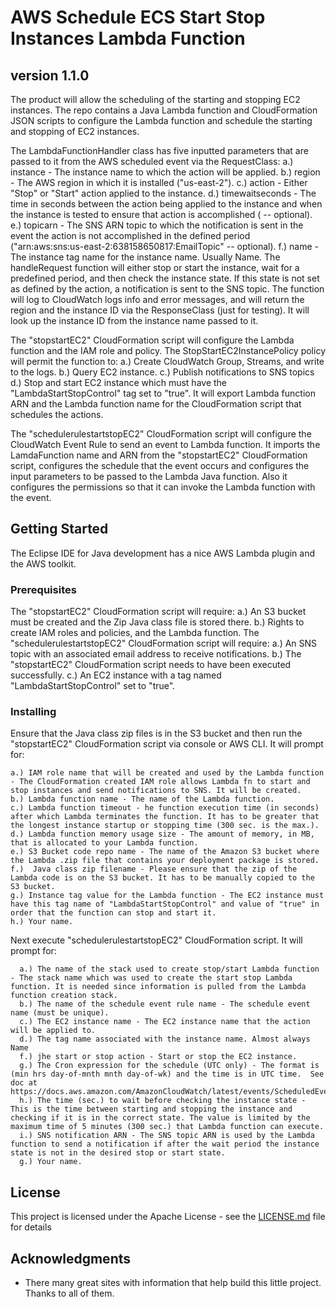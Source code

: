 # AWS Schedule ECS Start Stop Instances Lambda Function

## version 1.1.0

The product will allow the scheduling of the starting and stopping EC2 instances. The repo contains a Java Lambda function and CloudFormation JSON scripts to configure the Lambda function and schedule the starting and stopping of EC2 instances.

The LambdaFunctionHandler class has five inputted parameters that are passed to it from the AWS scheduled event via the RequestClass:
    a.) instance - The instance name to which the action will be applied.
    b.) region - The AWS region in which it is installed ("us-east-2").
    c.) action - Either "Stop" or "Start" action applied to the instance.
    d.) timewaitseconds - The time in seconds between the action being applied to the instance and when the instance is tested to ensure that action is accomplished ( -- optional).
    e.) topicarn - The SNS ARN topic to which the notification is sent in the event the action is not accomplished in the defined period ("arn:aws:sns:us-east-2:638158650817:EmailTopic" -- optional).
    f.) name - The instance tag name for the instance name. Usually Name.
The handleRequest function will either stop or start the instance, wait for a predefined period, and then check the instance state. If this state is not set as defined by the action, a notification is sent to the SNS topic. The function will log to CloudWatch logs info and error messages, and will return the region and the instance ID via the ResponseClass (just for testing). It will look up the instance ID from the instance name passed to it.

The "stopstartEC2" CloudFormation script will configure the Lambda function and the IAM role and policy. The StopStartEC2InstancePolicy policy will permit the function to:
    a.) Create CloudWatch Group, Streams, and write to the logs.
    b.) Query EC2 instance.
    c.) Publish notifications to SNS topics
    d.) Stop and start EC2 instance which must have the "LambdaStartStopControl" tag set to "true".
It will export Lambda function ARN and the Lambda function name for the CloudFormation script that schedules the actions.

The "schedulerulestartstopEC2" CloudFormation script will configure the CloudWatch Event Rule to send an event to Lambda function. It imports the LamdaFunction name and ARN from the "stopstartEC2" CloudFormation script, configures the schedule that the event occurs and configures the input parameters to be passed to the Lambda Java function. Also it configures the permissions so that it can invoke the Lambda function with the event.

## Getting Started

The Eclipse IDE for Java development has a nice AWS Lambda plugin and the AWS toolkit.  

### Prerequisites

The "stopstartEC2" CloudFormation script will require:
    a.) An S3 bucket must be created and the Zip Java class file is stored there. 
    b.) Rights to create IAM roles and policies, and the Lambda function.
The "schedulerulestartstopEC2" CloudFormation script will require:
    a.) An SNS topic with an associated email address to receive notifications.
    b.) The "stopstartEC2" CloudFormation script needs to have been executed successfully.
    c.) An EC2 instance with a tag named "LambdaStartStopControl" set to "true".

### Installing

Ensure that the Java class zip files is in the S3 bucket and then run the "stopstartEC2" CloudFormation script via console or AWS CLI. It will prompt for:

    a.) IAM role name that will be created and used by the Lambda function - The CloudFormation created IAM role allows Lambda fn to start and stop instances and send notifications to SNS. It will be created.
    b.) Lambda function name - The name of the Lambda function.
    c.) Lambda function timeout - he function execution time (in seconds) after which Lambda terminates the function. It has to be greater that the longest instance startup or stopping time (300 sec. is the max.).
    d.) Lambda function memory usage size - The amount of memory, in MB, that is allocated to your Lambda function.
    e.) S3 Bucket code repo name - The name of the Amazon S3 bucket where the Lambda .zip file that contains your deployment package is stored.
    f.)  Java class zip filename - Please ensure that the zip of the Lambda code is on the S3 bucket. It has to be manually copied to the S3 bucket.
    g.) Instance tag value for the Lambda function - The EC2 instance must have this tag name of "LambdaStartStopControl" and value of "true" in order that the function can stop and start it.
    h.) Your name.
    
   
Next execute  "schedulerulestartstopEC2" CloudFormation script. It will prompt for:

      a.) The name of the stack used to create stop/start Lambda function - The stack name which was used to create the start stop Lambda function. It is needed since information is pulled from the Lambda function creation stack.
      b.) The name of the schedule event rule name - The schedule event name (must be unique).
      c.) The EC2 instance name - The EC2 instance name that the action will be applied to.
      d.) The tag name associated with the instance name. Almost always Name
      f.) jhe start or stop action - Start or stop the EC2 instance.
      g.) The Cron expression for the schedule (UTC only) - The format is (min hrs day-of-mnth mnth day-of-wk) and the time is in UTC time.  See doc at https://docs.aws.amazon.com/AmazonCloudWatch/latest/events/ScheduledEvents.html.
      h.) The time (sec.) to wait before checking the instance state - This is the time between starting and stopping the instance and checking if it is in the correct state. The value is limited by the maximum time of 5 minutes (300 sec.) that Lambda function can execute. 
      i.) SNS notification ARN - The SNS topic ARN is used by the Lambda function to send a notification if after the wait period the instance state is not in the desired stop or start state.
      g.) Your name.

## License

This project is licensed under the Apache License - see the [LICENSE.md](LICENSE.md) file for details

## Acknowledgments

* There many great sites with information that help build this little project. Thanks to all of them.

